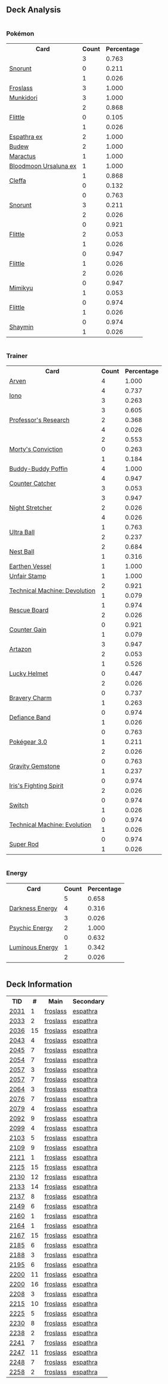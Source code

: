 
## Deck Analysis

<div style="display: flex; flex-wrap: wrap;">
<div style="flex: 1; margin-right: 10px;">
<h3>Pokémon</h3><table><tr><th>Card</th><th>Count</th><th>Percentage</th></tr><tr><td rowspan='3'><a href='https://limitlesstcg.com/cards/TWM/51'>Snorunt</a></td><td>3</td><td>0.763</td></tr><tr><td>0</td><td>0.211</td></tr><tr><td>1</td><td>0.026</td></tr><tr><td rowspan='1'><a href='https://limitlesstcg.com/cards/TWM/53'>Froslass</a></td><td>3</td><td>1.000</td></tr><tr><td rowspan='1'><a href='https://limitlesstcg.com/cards/TWM/95'>Munkidori</a></td><td>3</td><td>1.000</td></tr><tr><td rowspan='3'><a href='https://limitlesstcg.com/cards/SVI/100'>Flittle</a></td><td>2</td><td>0.868</td></tr><tr><td>0</td><td>0.105</td></tr><tr><td>1</td><td>0.026</td></tr><tr><td rowspan='1'><a href='https://limitlesstcg.com/cards/PAF/6'>Espathra ex</a></td><td>2</td><td>1.000</td></tr><tr><td rowspan='1'><a href='https://limitlesstcg.com/cards/PRE/4'>Budew</a></td><td>2</td><td>1.000</td></tr><tr><td rowspan='1'><a href='https://limitlesstcg.com/cards/jp/SV9/6?translate=en'>Maractus</a></td><td>1</td><td>1.000</td></tr><tr><td rowspan='1'><a href='https://limitlesstcg.com/cards/TWM/141'>Bloodmoon Ursaluna ex</a></td><td>1</td><td>1.000</td></tr><tr><td rowspan='2'><a href='https://limitlesstcg.com/cards/OBF/80'>Cleffa</a></td><td>1</td><td>0.868</td></tr><tr><td>0</td><td>0.132</td></tr><tr><td rowspan='3'><a href='https://limitlesstcg.com/cards/PAR/37'>Snorunt</a></td><td>0</td><td>0.763</td></tr><tr><td>3</td><td>0.211</td></tr><tr><td>2</td><td>0.026</td></tr><tr><td rowspan='3'><a href='https://limitlesstcg.com/cards/PAR/80'>Flittle</a></td><td>0</td><td>0.921</td></tr><tr><td>2</td><td>0.053</td></tr><tr><td>1</td><td>0.026</td></tr><tr><td rowspan='3'><a href='https://limitlesstcg.com/cards/SSP/94'>Flittle</a></td><td>0</td><td>0.947</td></tr><tr><td>1</td><td>0.026</td></tr><tr><td>2</td><td>0.026</td></tr><tr><td rowspan='2'><a href='https://limitlesstcg.com/cards/PAL/97'>Mimikyu</a></td><td>0</td><td>0.947</td></tr><tr><td>1</td><td>0.053</td></tr><tr><td rowspan='2'><a href='https://limitlesstcg.com/cards/PAF/41'>Flittle</a></td><td>0</td><td>0.974</td></tr><tr><td>1</td><td>0.026</td></tr><tr><td rowspan='2'><a href='https://limitlesstcg.com/cards/jp/SV9a/6?translate=en'>Shaymin</a></td><td>0</td><td>0.974</td></tr><tr><td>1</td><td>0.026</td></tr></table>
</div><div style='flex: 1; margin-right: 10px;'><h3>Trainer</h3><table><tr><th>Card</th><th>Count</th><th>Percentage</th></tr><tr><td rowspan='1'><a href='https://limitlesstcg.com/cards/OBF/186'>Arven</a></td><td>4</td><td>1.000</td></tr><tr><td rowspan='2'><a href='https://limitlesstcg.com/cards/PAL/185'>Iono</a></td><td>4</td><td>0.737</td></tr><tr><td>3</td><td>0.263</td></tr><tr><td rowspan='3'><a href='https://limitlesstcg.com/cards/SVI/189'>Professor's Research</a></td><td>3</td><td>0.605</td></tr><tr><td>2</td><td>0.368</td></tr><tr><td>4</td><td>0.026</td></tr><tr><td rowspan='3'><a href='https://limitlesstcg.com/cards/TEF/155'>Morty's Conviction</a></td><td>2</td><td>0.553</td></tr><tr><td>0</td><td>0.263</td></tr><tr><td>1</td><td>0.184</td></tr><tr><td rowspan='1'><a href='https://limitlesstcg.com/cards/TEF/144'>Buddy-Buddy Poffin</a></td><td>4</td><td>1.000</td></tr><tr><td rowspan='2'><a href='https://limitlesstcg.com/cards/PAR/160'>Counter Catcher</a></td><td>4</td><td>0.947</td></tr><tr><td>3</td><td>0.053</td></tr><tr><td rowspan='3'><a href='https://limitlesstcg.com/cards/SFA/61'>Night Stretcher</a></td><td>3</td><td>0.947</td></tr><tr><td>2</td><td>0.026</td></tr><tr><td>4</td><td>0.026</td></tr><tr><td rowspan='2'><a href='https://limitlesstcg.com/cards/SVI/196'>Ultra Ball</a></td><td>1</td><td>0.763</td></tr><tr><td>2</td><td>0.237</td></tr><tr><td rowspan='2'><a href='https://limitlesstcg.com/cards/SVI/181'>Nest Ball</a></td><td>2</td><td>0.684</td></tr><tr><td>1</td><td>0.316</td></tr><tr><td rowspan='1'><a href='https://limitlesstcg.com/cards/PAR/163'>Earthen Vessel</a></td><td>1</td><td>1.000</td></tr><tr><td rowspan='1'><a href='https://limitlesstcg.com/cards/TWM/165'>Unfair Stamp</a></td><td>1</td><td>1.000</td></tr><tr><td rowspan='2'><a href='https://limitlesstcg.com/cards/PAR/177'>Technical Machine: Devolution</a></td><td>2</td><td>0.921</td></tr><tr><td>1</td><td>0.079</td></tr><tr><td rowspan='2'><a href='https://limitlesstcg.com/cards/TEF/159'>Rescue Board</a></td><td>1</td><td>0.974</td></tr><tr><td>2</td><td>0.026</td></tr><tr><td rowspan='2'><a href='https://limitlesstcg.com/cards/SSP/169'>Counter Gain</a></td><td>0</td><td>0.921</td></tr><tr><td>1</td><td>0.079</td></tr><tr><td rowspan='2'><a href='https://limitlesstcg.com/cards/PAL/171'>Artazon</a></td><td>3</td><td>0.947</td></tr><tr><td>2</td><td>0.053</td></tr><tr><td rowspan='3'><a href='https://limitlesstcg.com/cards/TWM/158'>Lucky Helmet</a></td><td>1</td><td>0.526</td></tr><tr><td>0</td><td>0.447</td></tr><tr><td>2</td><td>0.026</td></tr><tr><td rowspan='2'><a href='https://limitlesstcg.com/cards/PAL/173'>Bravery Charm</a></td><td>0</td><td>0.737</td></tr><tr><td>1</td><td>0.263</td></tr><tr><td rowspan='2'><a href='https://limitlesstcg.com/cards/SVI/169'>Defiance Band</a></td><td>0</td><td>0.974</td></tr><tr><td>1</td><td>0.026</td></tr><tr><td rowspan='3'><a href='https://limitlesstcg.com/cards/SVI/186'>Pokégear 3.0</a></td><td>0</td><td>0.763</td></tr><tr><td>1</td><td>0.211</td></tr><tr><td>2</td><td>0.026</td></tr><tr><td rowspan='2'><a href='https://limitlesstcg.com/cards/SCR/137'>Gravity Gemstone</a></td><td>0</td><td>0.763</td></tr><tr><td>1</td><td>0.237</td></tr><tr><td rowspan='2'><a href='https://limitlesstcg.com/cards/jp/SV9/94?translate=en'>Iris's Fighting Spirit</a></td><td>0</td><td>0.974</td></tr><tr><td>2</td><td>0.026</td></tr><tr><td rowspan='2'><a href='https://limitlesstcg.com/cards/SVI/194'>Switch</a></td><td>0</td><td>0.974</td></tr><tr><td>1</td><td>0.026</td></tr><tr><td rowspan='2'><a href='https://limitlesstcg.com/cards/PAR/178'>Technical Machine: Evolution</a></td><td>0</td><td>0.974</td></tr><tr><td>1</td><td>0.026</td></tr><tr><td rowspan='2'><a href='https://limitlesstcg.com/cards/PAL/188'>Super Rod</a></td><td>0</td><td>0.974</td></tr><tr><td>1</td><td>0.026</td></tr></table>
</div><div style='flex: 1; margin-right: 10px;'><h3>Energy</h3><table><tr><th>Card</th><th>Count</th><th>Percentage</th></tr><tr><td rowspan='3'><a href='https://limitlesstcg.com/cards/SVE/15'>Darkness Energy</a></td><td>5</td><td>0.658</td></tr><tr><td>4</td><td>0.316</td></tr><tr><td>3</td><td>0.026</td></tr><tr><td rowspan='1'><a href='https://limitlesstcg.com/cards/SVE/13'>Psychic Energy</a></td><td>2</td><td>1.000</td></tr><tr><td rowspan='3'><a href='https://limitlesstcg.com/cards/PAL/191'>Luminous Energy</a></td><td>0</td><td>0.632</td></tr><tr><td>1</td><td>0.342</td></tr><tr><td>2</td><td>0.026</td></tr></table>
</div></div>

## Deck Information

<table>
<tr><th>TID</th><th>#</th><th>Main</th><th>Secondary</th></tr>
<tr><td><a href='https://limitlesstcg.com/tournaments/jp/2031'>2031</a></td><td>1</td><td><a href='https://limitlesstcg.com/decks/list/jp/30310'>froslass</a></td><td><a href='https://limitlesstcg.com/decks/list/jp/30310'>espathra</a></td></tr><tr><td><a href='https://limitlesstcg.com/tournaments/jp/2033'>2033</a></td><td>2</td><td><a href='https://limitlesstcg.com/decks/list/jp/30343'>froslass</a></td><td><a href='https://limitlesstcg.com/decks/list/jp/30343'>espathra</a></td></tr><tr><td><a href='https://limitlesstcg.com/tournaments/jp/2036'>2036</a></td><td>15</td><td><a href='https://limitlesstcg.com/decks/list/jp/30404'>froslass</a></td><td><a href='https://limitlesstcg.com/decks/list/jp/30404'>espathra</a></td></tr><tr><td><a href='https://limitlesstcg.com/tournaments/jp/2043'>2043</a></td><td>4</td><td><a href='https://limitlesstcg.com/decks/list/jp/30504'>froslass</a></td><td><a href='https://limitlesstcg.com/decks/list/jp/30504'>espathra</a></td></tr><tr><td><a href='https://limitlesstcg.com/tournaments/jp/2045'>2045</a></td><td>7</td><td><a href='https://limitlesstcg.com/decks/list/jp/30539'>froslass</a></td><td><a href='https://limitlesstcg.com/decks/list/jp/30539'>espathra</a></td></tr><tr><td><a href='https://limitlesstcg.com/tournaments/jp/2054'>2054</a></td><td>7</td><td><a href='https://limitlesstcg.com/decks/list/jp/30682'>froslass</a></td><td><a href='https://limitlesstcg.com/decks/list/jp/30682'>espathra</a></td></tr><tr><td><a href='https://limitlesstcg.com/tournaments/jp/2057'>2057</a></td><td>3</td><td><a href='https://limitlesstcg.com/decks/list/jp/30725'>froslass</a></td><td><a href='https://limitlesstcg.com/decks/list/jp/30725'>espathra</a></td></tr><tr><td><a href='https://limitlesstcg.com/tournaments/jp/2057'>2057</a></td><td>7</td><td><a href='https://limitlesstcg.com/decks/list/jp/30729'>froslass</a></td><td><a href='https://limitlesstcg.com/decks/list/jp/30729'>espathra</a></td></tr><tr><td><a href='https://limitlesstcg.com/tournaments/jp/2064'>2064</a></td><td>3</td><td><a href='https://limitlesstcg.com/decks/list/jp/30836'>froslass</a></td><td><a href='https://limitlesstcg.com/decks/list/jp/30836'>espathra</a></td></tr><tr><td><a href='https://limitlesstcg.com/tournaments/jp/2076'>2076</a></td><td>7</td><td><a href='https://limitlesstcg.com/decks/list/jp/31012'>froslass</a></td><td><a href='https://limitlesstcg.com/decks/list/jp/31012'>espathra</a></td></tr><tr><td><a href='https://limitlesstcg.com/tournaments/jp/2079'>2079</a></td><td>4</td><td><a href='https://limitlesstcg.com/decks/list/jp/31012'>froslass</a></td><td><a href='https://limitlesstcg.com/decks/list/jp/31012'>espathra</a></td></tr><tr><td><a href='https://limitlesstcg.com/tournaments/jp/2092'>2092</a></td><td>9</td><td><a href='https://limitlesstcg.com/decks/list/jp/31266'>froslass</a></td><td><a href='https://limitlesstcg.com/decks/list/jp/31266'>espathra</a></td></tr><tr><td><a href='https://limitlesstcg.com/tournaments/jp/2099'>2099</a></td><td>4</td><td><a href='https://limitlesstcg.com/decks/list/jp/31369'>froslass</a></td><td><a href='https://limitlesstcg.com/decks/list/jp/31369'>espathra</a></td></tr><tr><td><a href='https://limitlesstcg.com/tournaments/jp/2103'>2103</a></td><td>5</td><td><a href='https://limitlesstcg.com/decks/list/jp/31431'>froslass</a></td><td><a href='https://limitlesstcg.com/decks/list/jp/31431'>espathra</a></td></tr><tr><td><a href='https://limitlesstcg.com/tournaments/jp/2109'>2109</a></td><td>9</td><td><a href='https://limitlesstcg.com/decks/list/jp/31531'>froslass</a></td><td><a href='https://limitlesstcg.com/decks/list/jp/31531'>espathra</a></td></tr><tr><td><a href='https://limitlesstcg.com/tournaments/jp/2121'>2121</a></td><td>1</td><td><a href='https://limitlesstcg.com/decks/list/jp/31715'>froslass</a></td><td><a href='https://limitlesstcg.com/decks/list/jp/31715'>espathra</a></td></tr><tr><td><a href='https://limitlesstcg.com/tournaments/jp/2125'>2125</a></td><td>15</td><td><a href='https://limitlesstcg.com/decks/list/jp/31793'>froslass</a></td><td><a href='https://limitlesstcg.com/decks/list/jp/31793'>espathra</a></td></tr><tr><td><a href='https://limitlesstcg.com/tournaments/jp/2130'>2130</a></td><td>12</td><td><a href='https://limitlesstcg.com/decks/list/jp/31870'>froslass</a></td><td><a href='https://limitlesstcg.com/decks/list/jp/31870'>espathra</a></td></tr><tr><td><a href='https://limitlesstcg.com/tournaments/jp/2133'>2133</a></td><td>14</td><td><a href='https://limitlesstcg.com/decks/list/jp/31919'>froslass</a></td><td><a href='https://limitlesstcg.com/decks/list/jp/31919'>espathra</a></td></tr><tr><td><a href='https://limitlesstcg.com/tournaments/jp/2137'>2137</a></td><td>8</td><td><a href='https://limitlesstcg.com/decks/list/jp/31976'>froslass</a></td><td><a href='https://limitlesstcg.com/decks/list/jp/31976'>espathra</a></td></tr><tr><td><a href='https://limitlesstcg.com/tournaments/jp/2149'>2149</a></td><td>6</td><td><a href='https://limitlesstcg.com/decks/list/jp/32159'>froslass</a></td><td><a href='https://limitlesstcg.com/decks/list/jp/32159'>espathra</a></td></tr><tr><td><a href='https://limitlesstcg.com/tournaments/jp/2160'>2160</a></td><td>1</td><td><a href='https://limitlesstcg.com/decks/list/jp/32330'>froslass</a></td><td><a href='https://limitlesstcg.com/decks/list/jp/32330'>espathra</a></td></tr><tr><td><a href='https://limitlesstcg.com/tournaments/jp/2164'>2164</a></td><td>1</td><td><a href='https://limitlesstcg.com/decks/list/jp/32392'>froslass</a></td><td><a href='https://limitlesstcg.com/decks/list/jp/32392'>espathra</a></td></tr><tr><td><a href='https://limitlesstcg.com/tournaments/jp/2167'>2167</a></td><td>15</td><td><a href='https://limitlesstcg.com/decks/list/jp/32454'>froslass</a></td><td><a href='https://limitlesstcg.com/decks/list/jp/32454'>espathra</a></td></tr><tr><td><a href='https://limitlesstcg.com/tournaments/jp/2185'>2185</a></td><td>6</td><td><a href='https://limitlesstcg.com/decks/list/jp/32709'>froslass</a></td><td><a href='https://limitlesstcg.com/decks/list/jp/32709'>espathra</a></td></tr><tr><td><a href='https://limitlesstcg.com/tournaments/jp/2188'>2188</a></td><td>3</td><td><a href='https://limitlesstcg.com/decks/list/jp/32751'>froslass</a></td><td><a href='https://limitlesstcg.com/decks/list/jp/32751'>espathra</a></td></tr><tr><td><a href='https://limitlesstcg.com/tournaments/jp/2195'>2195</a></td><td>6</td><td><a href='https://limitlesstcg.com/decks/list/jp/32864'>froslass</a></td><td><a href='https://limitlesstcg.com/decks/list/jp/32864'>espathra</a></td></tr><tr><td><a href='https://limitlesstcg.com/tournaments/jp/2200'>2200</a></td><td>11</td><td><a href='https://limitlesstcg.com/decks/list/jp/32949'>froslass</a></td><td><a href='https://limitlesstcg.com/decks/list/jp/32949'>espathra</a></td></tr><tr><td><a href='https://limitlesstcg.com/tournaments/jp/2200'>2200</a></td><td>16</td><td><a href='https://limitlesstcg.com/decks/list/jp/32954'>froslass</a></td><td><a href='https://limitlesstcg.com/decks/list/jp/32954'>espathra</a></td></tr><tr><td><a href='https://limitlesstcg.com/tournaments/jp/2208'>2208</a></td><td>3</td><td><a href='https://limitlesstcg.com/decks/list/jp/33067'>froslass</a></td><td><a href='https://limitlesstcg.com/decks/list/jp/33067'>espathra</a></td></tr><tr><td><a href='https://limitlesstcg.com/tournaments/jp/2215'>2215</a></td><td>10</td><td><a href='https://limitlesstcg.com/decks/list/jp/33184'>froslass</a></td><td><a href='https://limitlesstcg.com/decks/list/jp/33184'>espathra</a></td></tr><tr><td><a href='https://limitlesstcg.com/tournaments/jp/2225'>2225</a></td><td>5</td><td><a href='https://limitlesstcg.com/decks/list/jp/33336'>froslass</a></td><td><a href='https://limitlesstcg.com/decks/list/jp/33336'>espathra</a></td></tr><tr><td><a href='https://limitlesstcg.com/tournaments/jp/2230'>2230</a></td><td>8</td><td><a href='https://limitlesstcg.com/decks/list/jp/33418'>froslass</a></td><td><a href='https://limitlesstcg.com/decks/list/jp/33418'>espathra</a></td></tr><tr><td><a href='https://limitlesstcg.com/tournaments/jp/2238'>2238</a></td><td>2</td><td><a href='https://limitlesstcg.com/decks/list/jp/33540'>froslass</a></td><td><a href='https://limitlesstcg.com/decks/list/jp/33540'>espathra</a></td></tr><tr><td><a href='https://limitlesstcg.com/tournaments/jp/2241'>2241</a></td><td>7</td><td><a href='https://limitlesstcg.com/decks/list/jp/33593'>froslass</a></td><td><a href='https://limitlesstcg.com/decks/list/jp/33593'>espathra</a></td></tr><tr><td><a href='https://limitlesstcg.com/tournaments/jp/2247'>2247</a></td><td>11</td><td><a href='https://limitlesstcg.com/decks/list/jp/33661'>froslass</a></td><td><a href='https://limitlesstcg.com/decks/list/jp/33661'>espathra</a></td></tr><tr><td><a href='https://limitlesstcg.com/tournaments/jp/2248'>2248</a></td><td>7</td><td><a href='https://limitlesstcg.com/decks/list/jp/33673'>froslass</a></td><td><a href='https://limitlesstcg.com/decks/list/jp/33673'>espathra</a></td></tr><tr><td><a href='https://limitlesstcg.com/tournaments/jp/2258'>2258</a></td><td>2</td><td><a href='https://limitlesstcg.com/decks/list/jp/33824'>froslass</a></td><td><a href='https://limitlesstcg.com/decks/list/jp/33824'>espathra</a></td></tr></table>